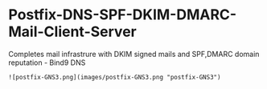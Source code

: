 # Postfix-DNS-SPF-DKIM-DMARC-Mail-Client-Server

Completes mail infrastrure with DKIM signed mails and SPF,DMARC domain reputation - Bind9 DNS

```
![postfix-GNS3.png](images/postfix-GNS3.png "postfix-GNS3")
```
